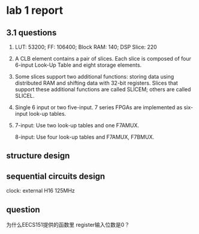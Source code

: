 # lab 1 report

## 3.1 questions

1. LUT: 53200; FF: 106400; Block RAM: 140; DSP Slice: 220

2. A CLB element contains a pair of slices. Each slice is composed of four 6-input Look-Up Table and eight storage elements.

3. Some slices support two additional functions: storing data using distributed RAM and shifting data with 32-bit registers. Slices that support these additional functions are called SLICEM; others are called SLICEL. 

4. Single 6 input or two five-input. 7 series FPGAs are implemented as six-input look-up tables.

5. 7-input: Use two look-up tables and one F7AMUX.

   8-input: Use four look-up tables and F7AMUX, F7BMUX.

## structure design



## sequential circuits design

clock: external H16 125MHz



## question

为什么EECS151提供的函数里 register输入位数是0？
